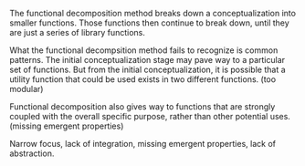 The functional decomposition method breaks down a conceptualization into smaller functions. Those functions then continue to break down, until they are just a series of library functions.

What the functional decompsition method fails to recognize is common patterns. The initial conceptualization stage may pave way to a particular set of functions. But from the initial conceptualization, it is possible that a utility function that could be used exists in two different functions. (too modular)

Functional decomposition also gives way to functions that are strongly coupled with the overall specific purpose, rather than other potential uses. (missing emergent properties)

Narrow focus, lack of integration, missing emergent properties, lack of abstraction.